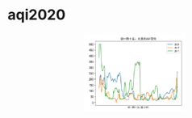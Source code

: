# aqi2020


<div align="center">
<img src="https://raw.githubusercontent.com/Flagrate/aqi2020/master/1.png" width ="40%" height ="40%" />
</div>
